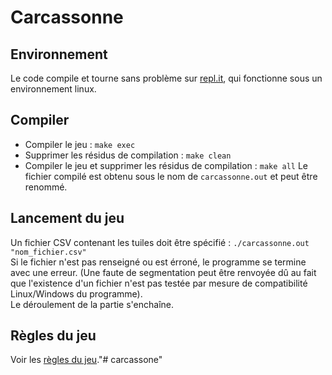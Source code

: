 # Carcassonne
## Environnement

Le code compile et tourne sans problème sur [repl.it](https://replit.com/), qui fonctionne sous un environnement linux.

## Compiler

- Compiler le jeu : `make exec`
- Supprimer les résidus de compilation : `make clean`
- Compiler le jeu et supprimer les résidus de compilation : `make all`
Le fichier compilé est obtenu sous le nom de `carcassonne.out` et peut être renommé.

## Lancement du jeu

Un fichier CSV contenant les tuiles doit être spécifié : `./carcassonne.out "nom_fichier.csv"`  
Si le fichier n'est pas renseigné ou est érroné, le programme se termine avec une erreur. (Une faute de segmentation peut être renvoyée dû au fait que l'existence d'un fichier n'est pas testée par mesure de compatibilité Linux/Windows du programme).  
Le déroulement de la partie s'enchaîne.

## Règles du jeu

Voir les [règles du jeu](https://www.play-in.com/pdf/rules_games/carcassonne_jeu_de_base_-_nouvelle_edition_regles_fr.pdf)."# carcassone" 
